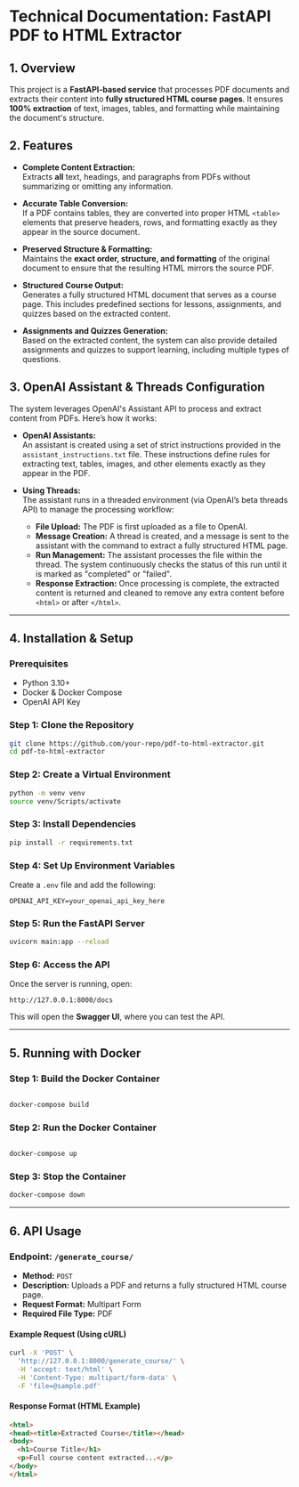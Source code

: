 # Technical Documentation: FastAPI PDF to HTML Extractor

## 1. Overview
This project is a **FastAPI-based service** that processes PDF documents and extracts their content into **fully structured HTML course pages**. It ensures **100% extraction** of text, images, tables, and formatting while maintaining the document's structure.

## 2. Features
- **Complete Content Extraction:**  
  Extracts **all** text, headings, and paragraphs from PDFs without summarizing or omitting any information.
  
- **Accurate Table Conversion:**  
  If a PDF contains tables, they are converted into proper HTML `<table>` elements that preserve headers, rows, and formatting exactly as they appear in the source document.
  
- **Preserved Structure & Formatting:**  
  Maintains the **exact order, structure, and formatting** of the original document to ensure that the resulting HTML mirrors the source PDF.
  
- **Structured Course Output:**  
  Generates a fully structured HTML document that serves as a course page. This includes predefined sections for lessons, assignments, and quizzes based on the extracted content.
  
- **Assignments and Quizzes Generation:**  
  Based on the extracted content, the system can also provide detailed assignments and quizzes to support learning, including multiple types of questions.

## 3. OpenAI Assistant & Threads Configuration
The system leverages OpenAI's Assistant API to process and extract content from PDFs. Here’s how it works:
- **OpenAI Assistants:**  
  An assistant is created using a set of strict instructions provided in the `assistant_instructions.txt` file. These instructions define rules for extracting text, tables, images, and other elements exactly as they appear in the PDF.
  
- **Using Threads:**  
  The assistant runs in a threaded environment (via OpenAI’s beta threads API) to manage the processing workflow:
  - **File Upload:** The PDF is first uploaded as a file to OpenAI.
  - **Message Creation:** A thread is created, and a message is sent to the assistant with the command to extract a fully structured HTML page.
  - **Run Management:** The assistant processes the file within the thread. The system continuously checks the status of this run until it is marked as "completed" or "failed".
  - **Response Extraction:** Once processing is complete, the extracted content is returned and cleaned to remove any extra content before `<html>` or after `</html>`.
  
---

## 4. Installation & Setup

### Prerequisites
- Python 3.10+
- Docker & Docker Compose
- OpenAI API Key

### Step 1: Clone the Repository
```bash
git clone https://github.com/your-repo/pdf-to-html-extractor.git
cd pdf-to-html-extractor
```

### Step 2: Create a Virtual Environment
```bash
python -m venv venv
source venv/Scripts/activate  
```

### Step 3: Install Dependencies
```bash
pip install -r requirements.txt
```

### Step 4: Set Up Environment Variables
Create a `.env` file and add the following:
```
OPENAI_API_KEY=your_openai_api_key_here
```

### Step 5: Run the FastAPI Server
```bash
uvicorn main:app --reload
```

### Step 6: Access the API
Once the server is running, open:
```
http://127.0.0.1:8000/docs
```
This will open the **Swagger UI**, where you can test the API.

---

## 5. Running with Docker

### Step 1: Build the Docker Container
```bash

docker-compose build 
```
### Step 2:  Run the Docker Container
```bash

docker-compose up 
```

### Step 3: Stop the Container
```bash
docker-compose down
```

---

## 6. API Usage
### **Endpoint:** `/generate_course/`
- **Method:** `POST`
- **Description:** Uploads a PDF and returns a fully structured HTML course page.
- **Request Format:** Multipart Form
- **Required File Type:** PDF

#### **Example Request (Using cURL)**
```bash
curl -X 'POST' \
  'http://127.0.0.1:8000/generate_course/' \
  -H 'accept: text/html' \
  -H 'Content-Type: multipart/form-data' \
  -F 'file=@sample.pdf'
```

#### **Response Format (HTML Example)**
```html
<html>
<head><title>Extracted Course</title></head>
<body>
  <h1>Course Title</h1>
  <p>Full course content extracted...</p>
</body>
</html>
```








